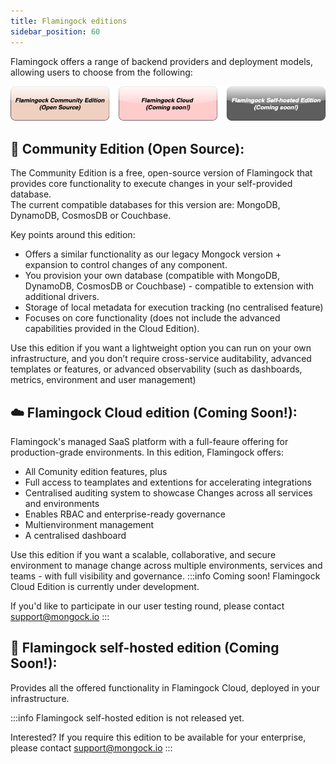 ```yaml
---
title: Flamingock editions
sidebar_position: 60
---
```


Flamingock offers a range of backend providers and deployment models, allowing users to choose from the following: 

![](../../static/img/Diagrams-Editions.drawio.png)

## **🔹 Community Edition (Open Source):**
The Community Edition is a free, open-source version of Flamingock that provides core functionality to execute changes in your self-provided database.  
The current compatible databases for this version are: MongoDB, DynamoDB, CosmosDB or Couchbase. 

Key points around this edition:
- Offers a similar functionality as our legacy Mongock version + expansion to control changes of any component.
- You provision your own database (compatible with MongoDB, DynamoDB, CosmosDB or Couchbase) - compatible to extension with additional drivers.
- Storage of local metadata for execution tracking (no centralised feature)
- Focuses on core functionality (does not include the advanced capabilities provided in the Cloud Edition).

Use this edition if you want a lightweight option you can run on your own infrastructure, and you don’t require cross-service auditability, advanced templates or features, or advanced observability (such as dashboards, metrics, environment and user management)


## **☁️ Flamingock Cloud edition (Coming Soon!):**

Flamingock's managed SaaS platform with a full-feaure offering for production-grade environments. In this edition, Flamingock offers:
- All Comunity edition features, plus
- Full access to teamplates and extentions for accelerating integrations
- Centralised auditing system to showcase Changes across all services and environments
- Enables RBAC and enterprise-ready governance 
- Multienvironment management
- A centralised dashboard 


Use this edition if you want a scalable, collaborative, and secure environment to manage change across multiple environments, services and teams - with full visibility and governance. 
:::info
Coming soon! Flamingock Cloud Edition is currently under development.

If you'd like to participate in our user testing round, please contact support@mongock.io 
:::


## **💎 Flamingock self-hosted edition (Coming Soon!):**
Provides all the offered functionality in Flamingock Cloud, deployed in your infrastructure. 

:::info
Flamingock self-hosted edition is not released yet. 

Interested? If you require this edition to be available for your enterprise, please contact support@mongock.io 
:::
